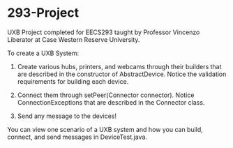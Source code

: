 # 293-Project

UXB Project completed for EECS293 taught by Professor Vincenzo Liberator at Case Western Reserve University.

To create a UXB System:

1) Create various hubs, printers, and webcams through their builders that are described in the constructor
of AbstractDevice. Notice the validation requirements for building each device. 

2) Connect them through setPeer(Connector connector). Notice ConnectionExceptions that are described in the 
Connector class.

3) Send any message to the devices! 

You can view one scenario of a UXB system and how you can build, connect, and send messages in DeviceTest.java. 

